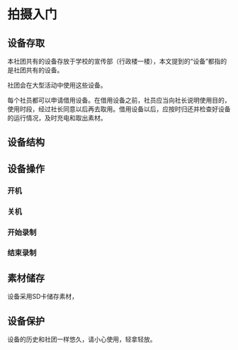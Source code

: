 # 拍摄入门

## 设备存取

本社团共有的设备存放于学校的宣传部（行政楼一楼），本文提到的“设备”都指的是社团共有的设备。

社团会在大型活动中使用这些设备。

每个社员都可以申请借用设备。在借用设备之前，社员应当向社长说明使用目的，使用时段，经过社长同意以后再去取用。借用设备以后，应按时归还并检查好设备的运行情况，及时充电和取出素材。

## 设备结构

## 设备操作

### 开机

### 关机

### 开始录制

### 结束录制

## 素材储存

设备采用SD卡储存素材，

## 设备保护

设备的历史和社团一样悠久，请小心使用，轻拿轻放。